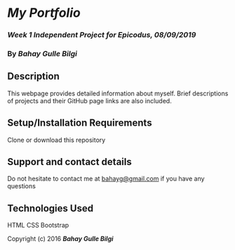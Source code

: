 # _My Portfolio_

### _Week 1 Independent Project for Epicodus, 08/09/2019_

### By _**Bahay Gulle Bilgi**_

## Description

This webpage provides detailed information about myself. Brief descriptions of projects and their GitHub page links are also included.

## Setup/Installation Requirements

Clone or download this repository


## Support and contact details

Do not hesitate to contact me at bahayg@gmail.com if you have any questions

## Technologies Used

HTML
CSS
Bootstrap

Copyright (c) 2016 **_Bahay Gulle Bilgi_**
